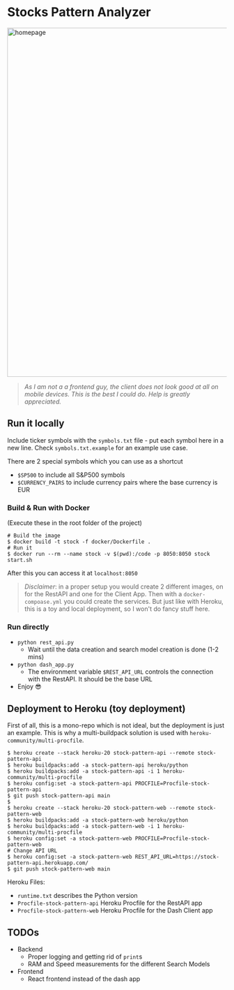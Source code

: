 # Stocks Pattern Analyzer

<img src="art/homepage.png" width="800" alt="homepage"></a>

> *As I am not a a frontend guy, the client does not look good at all on mobile devices.
This is the best I could do. Help is greatly appreciated.*

## Run it locally

Include ticker symbols with the `symbols.txt` file - put each symbol here in a new line. Check `symbols.txt.example` for
an example use case.

There are 2 special symbols which you can use as a shortcut
- `$SP500` to include all S&P500 symbols
- `$CURRENCY_PAIRS` to include currency pairs where the base currency is EUR

### Build & Run with Docker

(Execute these in the root folder of the project)

```shell script
# Build the image
$ docker build -t stock -f docker/Dockerfile .
# Run it
$ docker run --rm --name stock -v $(pwd):/code -p 8050:8050 stock start.sh
```

After this you can access it at `localhost:8050`

> *Disclaimer*: in a proper setup you would create 2 different images, on for the RestAPI and one for the Client App.
Then with a `docker-compoase.yml` you could create the services. But just like with Heroku, this is a toy and local
deployment, so I won't do fancy stuff here. 

### Run directly

- `python rest_api.py`
    - Wait until the data creation and search model creation is done (1-2 mins)
- `python dash_app.py`
    - The environment variable `$REST_API_URL` controls the connection with the RestAPI. It should be the base URL
- Enjoy :sunglasses:

## Deployment to Heroku (toy deployment)

First of all, this is a mono-repo which is not ideal, but the deployment is just an example.
This is why a multi-buildpack solution is used with `heroku-community/multi-procfile`.

```shell script
$ heroku create --stack heroku-20 stock-pattern-api --remote stock-pattern-api
$ heroku buildpacks:add -a stock-pattern-api heroku/python
$ heroku buildpacks:add -a stock-pattern-api -i 1 heroku-community/multi-procfile
$ heroku config:set -a stock-pattern-api PROCFILE=Procfile-stock-pattern-api
$ git push stock-pattern-api main
$
$ heroku create --stack heroku-20 stock-pattern-web --remote stock-pattern-web
$ heroku buildpacks:add -a stock-pattern-web heroku/python
$ heroku buildpacks:add -a stock-pattern-web -i 1 heroku-community/multi-procfile
$ heroku config:set -a stock-pattern-web PROCFILE=Procfile-stock-pattern-web
# Change API URL
$ heroku config:set -a stock-pattern-web REST_API_URL=https://stock-pattern-api.herokuapp.com/
$ git push stock-pattern-web main
```

Heroku Files:
- `runtime.txt` describes the Python version
- `Procfile-stock-pattern-api` Heroku Procfile for the RestAPI app 
- `Procfile-stock-pattern-web` Heroku Procfile for the Dash Client app 

## TODOs

- Backend
    - Proper logging and getting rid of `print`s
    - RAM and Speed measurements for the different Search Models
- Frontend
    - React frontend instead of the dash app
